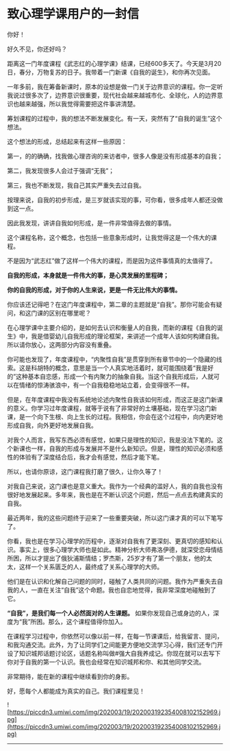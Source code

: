 # 致心理学课用户的一封信

你好！

好久不见，你还好吗？

距离这一门年度课程《武志红的心理学课》结课，已经600多天了。今天是3月20日，春分，万物复苏的日子。我带着一门新课《自我的诞生》，和你再次见面。

一年多前，我在筹备新课时，原本的设想是做一门关于边界意识的课程。你一定听我说过很多次了，边界意识很重要，现代社会越来越城市化、全球化，人的边界意识也越来越强，所以我觉得需要把这件事讲清楚。

筹划课程的过程中，我的想法不断发展变化。有一天，突然有了“自我的诞生”这个想法。

这个想法的形成，总结起来有这样一些原因：

第一，的的确确，找我做心理咨询的来访者中，很多人像是没有形成基本的自我；

第二，我发现很多人会过于强调“无我”；

第三，我也不断发现，我自己其实严重失去过自我。

按理来说，自我的初步形成，是三岁就该实现的事，可你看，很多成年人都还没做到这一点。

因此我发现，讲讲自我如何形成，是一件非常值得去做的事情。

这个课程名称，这个概念，也包括一些意象形成时，让我觉得这是一个伟大的课程。

不是因为“武志红”做了这样一个伟大的课程，而是因为这件事情真的太值得了。

 **自我的形成，本身就是一件伟大的事，是心灵发展的里程碑；**

 **你的自我的形成，对于你的人生来说，更是一件无比伟大的事情。**

你应该还记得吧？在这门年度课程中，第二章的主题就是“自我”。那你可能会有疑问，和这门课的区别在哪里呢？

在心理学课中主要介绍的，是如何去认识和衡量人的自我，而新的课程《自我的诞生》中，我是借婴幼儿自我形成的理论框架，来讲述一个成年人该如何构建自我。所以请你放心，这两部分内容没有重叠。

你可能也发现了，年度课程中，“内聚性自我”是贯穿到所有章节中的一个隐藏的线索。这是科胡特的概念，意思是当一个人真实地活着时，就可能围绕着“我是好的”这种基本自恋感，形成一个有内聚力的抽象自我。当这个自我形成后，人就可以在情绪的惊涛骇浪中，有一个自我稳稳地站立着，会变得很不一样。

但是，在年度课程中我没有系统地论述内聚性自我该如何形成，而这正是这门新课的意义。你学习过年度课程，就等于说有了非常好的土壤基础，现在学习这门新课，是一个向下生根、向上生长的过程。我相信，你会在这个过程中，向内更好地形成自我，向外更好地发展自我。

对我个人而言，我写东西必须有感觉，如果只是理性的知识，我是没法下笔的。这个新课也一样，自我的形成与发展并不是什么新知识。但是，理性的知识必须和感性的体验有了深度结合后，我才会有感觉，然后才能下笔。

所以，也请你原谅，这门课程我打磨了很久，让你久等了！

对我自己来说，这门课也是意义重大。我作为一个经典的滥好人，我的自我也没有很好地发展起来。多年来，我也是在不断认识这个问题，然后一点点去构建真实的自我。

最近两年，我的这些问题终于迎来了一些重要突破，所以这门课才真的可以下笔写了。

你看，我也是在学习心理学的历程中，逐渐对自我有了更深刻、更真切的感知和认识。事实上，很多心理学大师也是如此。精神分析大师弗洛伊德，就深受恋母情结所困，所以才提出了俄狄浦斯情结；罗杰斯，25岁才有了第一个朋友，他的太太，这样一个关系匮乏的人，最终成了关系心理学的大师。

他们是在认识和化解自己问题的同时，碰触了人类共同的问题。我作为严重失去自我的人，一直在关注“自我”这个命题。我也自恋地觉得，我非常深度地碰触到了它。

 **“自我”，是我们每一个人必然面对的人生课题。** 如果你发现自己或身边的人，深度为“我”所困。那么，这个课程值得你加入。

在课程学习过程中，你依然可以像以前一样，在每一节课课后，给我留言、提问，和我沟通交流。此外，为了让同学们之间能更方便地交流学习心得，我们还专门开设了知识城邦话题讨论区，话题名称叫做#强大自我养成记。你现在就可以去写下你对于自我的第一个认识。我也会经常在知识城邦和你、和其他同学交流。

非常期待，能在新的课程中继续看到你的身影。

好，愿每个人都能成为真实的自己。我们课程里见！

![https://piccdn3.umiwi.com/img/202003/19/202003192354008102152969.jpg](https://piccdn3.umiwi.com/img/202003/19/202003192354008102152969.jpg)

---
